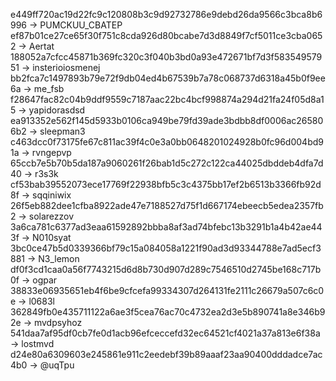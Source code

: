 e449ff720ac19d22fc9c120808b3c9d92732786e9debd26da9566c3bca8b6996 -> PUMCKUU_CBATEP
ef87b01ce27ce65f30f751c8cda926d80bcabe7d3d8849f7cf5011ce3cba0652 -> Aertat
188052a7cfcc45871b369fc320c3f040b3bd0a93e472671bf7d3f58354957951 -> insterioiosmenej
bb2fca7c1497893b79e72f9db04ed4b67539b7a78c068737d6318a45b0f9ee6a -> me_fsb
f28647fac82c04b9ddf9559c7187aac22bc4bcf998874a294d21fa24f05d8a15 -> yapidorasdsd
ea913352e562f145d5933b0106ca949be79fd39ade3bdbb8df0006ac265806b2 -> sleepman3
c463dcc0f73175fe67c811ac39f4c0e3a0bb0648201024928b0fc96d004bd91a -> rvngepvp
65ccb7e5b70b5da187a9060261f26bab1d5c272c122ca44025dbddeb4dfa7d40 -> r3s3k
cf53bab39552073ece17769f22938bfb5c3c4375bb17ef2b6513b3366fb92d8f -> sqqiniwix
26f5eb882dee1cfba8922ade47e7188527d75f1d667174ebeecb5edea2357fb2 -> solarezzov
3a6ca781c6377ad3eaa61592892bbba8af3ad74bfebc13b3291b1a4b42ae443f -> N010syat
3bc0ce47b5d0339366bf79c15a084058a1221f90ad3d93344788e7ad5ecf3881 -> N3_lemon
df0f3cd1caa0a56f7743215d6d8b730d907d289c7546510d2745be168c717b0f -> ogpar
38833e06935651eb4f6be9cfcefa99334307d264131fe2111c26679a507c6c0e -> l0683l
362849fb0e435711122a6ae3f5cea76ac70c4732ea2d3e5b890741a8e346b92e -> mvdpsyhoz
541daa7af95df0cb7fe0d1acb96efceccefd32ec64521cf4021a37a813e6f38a -> lostmvd
d24e80a6309603e245861e911c2eedebf39b89aaaf23aa90400dddadce7ac4b0 -> @uqTpu
